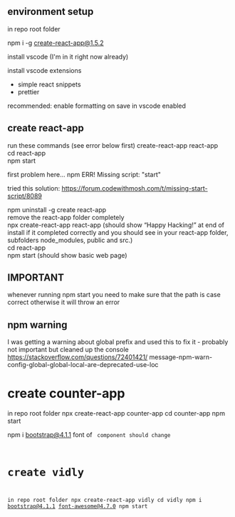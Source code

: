 ## environment setup

in repo root folder

npm i -g create-react-app@1.5.2

install vscode (I'm in it right now already)

install vscode extensions

- simple react snippets
- prettier

recommended: enable formatting on save in vscode enabled

## create react-app

run these commands (see error below first)
create-react-app react-app  
cd react-app  
npm start

first problem here...
npm ERR! Missing script: "start"

tried this solution: https://forum.codewithmosh.com/t/missing-start-script/8089

npm uninstall -g create react-app  
remove the react-app folder completely  
npx create-react-app react-app (should show “Happy Hacking!” at end of install if it completed correctly and you should see in your react-app folder, subfolders node_modules, public and src.)  
cd react-app  
npm start (should show basic web page)

## IMPORTANT

whenever running npm start you need to make sure that the path is case correct otherwise it will throw an error

## npm warning

I was getting a warning about global prefix and used this to fix it - probably not important but cleaned up the console
https://stackoverflow.com/questions/72401421/
message-npm-warn-config-global-global-local-are-deprecated-use-loc

# create counter-app

in repo root folder
npx create-react-app counter-app
cd counter-app
npm start

npm i bootstrap@4.1.1
font of <code> component should change

# create vidly

in repo root folder
npx create-react-app vidly
cd vidly
npm i bootstrap@4.1.1 font-awesome@4.7.0
npm start
